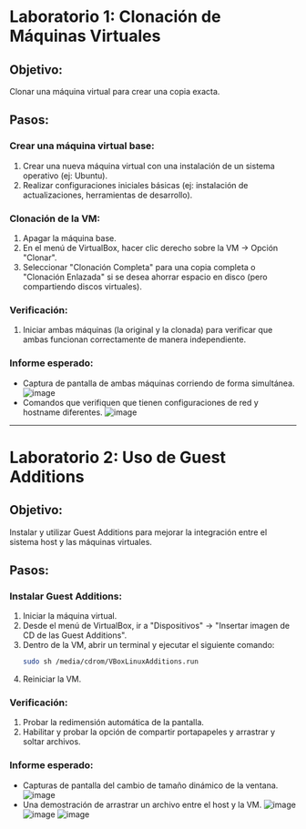 # Laboratorio 1: Clonación de Máquinas Virtuales

## Objetivo:
Clonar una máquina virtual para crear una copia exacta.

## Pasos:

### Crear una máquina virtual base:
1. Crear una nueva máquina virtual con una instalación de un sistema operativo (ej: Ubuntu).
2. Realizar configuraciones iniciales básicas (ej: instalación de actualizaciones, herramientas de desarrollo).

### Clonación de la VM:
1. Apagar la máquina base.
2. En el menú de VirtualBox, hacer clic derecho sobre la VM -> Opción "Clonar".
3. Seleccionar "Clonación Completa" para una copia completa o "Clonación Enlazada" si se desea ahorrar espacio en disco (pero compartiendo discos virtuales).

### Verificación:
1. Iniciar ambas máquinas (la original y la clonada) para verificar que ambas funcionan correctamente de manera independiente.

### Informe esperado:
- Captura de pantalla de ambas máquinas corriendo de forma simultánea.
![image](https://github.com/user-attachments/assets/bfd97005-02bb-4258-8eaa-ff6b07127335)
- Comandos que verifiquen que tienen configuraciones de red y hostname diferentes.
![image](https://github.com/user-attachments/assets/3e4ba52f-b593-4e22-9492-85dc05b30c41)
---

# Laboratorio 2: Uso de Guest Additions

## Objetivo:
Instalar y utilizar Guest Additions para mejorar la integración entre el sistema host y las máquinas virtuales.

## Pasos:

### Instalar Guest Additions:
1. Iniciar la máquina virtual.
2. Desde el menú de VirtualBox, ir a "Dispositivos" -> "Insertar imagen de CD de las Guest Additions".
3. Dentro de la VM, abrir un terminal y ejecutar el siguiente comando:
    ```bash
    sudo sh /media/cdrom/VBoxLinuxAdditions.run
    ```
4. Reiniciar la VM.

### Verificación:
1. Probar la redimensión automática de la pantalla.
2. Habilitar y probar la opción de compartir portapapeles y arrastrar y soltar archivos.

### Informe esperado:
- Capturas de pantalla del cambio de tamaño dinámico de la ventana.
![image](https://github.com/user-attachments/assets/9690afb6-8a26-47f5-a6ef-b640c186088b)
- Una demostración de arrastrar un archivo entre el host y la VM.
![image](https://github.com/user-attachments/assets/3b13e193-6ccb-4486-afd0-b17f2f1664b2)
![image](https://github.com/user-attachments/assets/f46e0fdd-f25a-4d49-8879-3120521f0a13)
![image](https://github.com/user-attachments/assets/9cd199ad-6063-48fe-8f9c-3154c364a95e)


